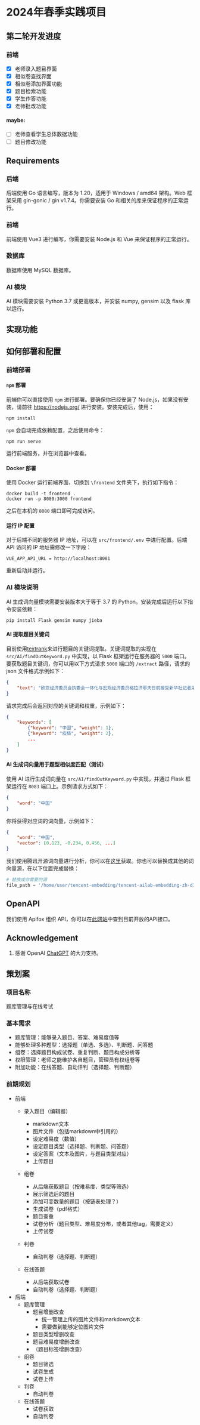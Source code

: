 # 2024年春季实践项目

## 第二轮开发进度

### 前端

- [x] 老师录入题目界面
- [x] 相似卷查找界面
- [x] 相似卷添加界面功能
- [x] 题目检索功能
- [x] 学生作答功能
- [x] 老师批改功能

#### maybe:
- [ ] 老师查看学生总体数据功能
- [ ] 题目修改功能

## Requirements

### 后端

后端使用 Go 语言编写，版本为 1.20，适用于 Windows / amd64 架构。Web 框架采用 gin-gonic / gin v1.7.4。你需要安装 Go 和相关的库来保证程序的正常运行。

### 前端

前端使用 Vue3 进行编写，你需要安装 Node.js 和 Vue 来保证程序的正常运行。

### 数据库

数据库使用 MySQL 数据库。

### AI 模块

AI 模块需要安装 Python 3.7 或更高版本，并安装 numpy, gensim 以及 flask 库以运行。

## 实现功能

## 如何部署和配置

### 前端部署

#### `npm` 部署

前端你可以直接使用 `npm` 进行部署。要确保你已经安装了 Node.js，如果没有安装，请前往 https://nodejs.org/ 进行安装。安装完成后，使用：

```
npm install
```

`npm` 会自动完成依赖配置，之后使用命令：

```
npm run serve
```

运行前端服务，并在浏览器中查看。

#### Docker 部署

使用 Docker 运行前端界面，切换到 `\frontend` 文件夹下，执行如下指令：

```
docker build -t frontend .
docker run -p 8080:3000 frontend
```

之后在本机的 `8080` 端口即可完成访问。

#### 运行 IP 配置

对于后端不同的服务器 IP 地址，可以在 `src/frontend/.env` 中进行配置。后端 API 访问的 IP 地址需修改一下字段：

```
VUE_APP_API_URL = http://localhost:8081
```

重新启动并运行。

### AI 模块说明

AI 生成词向量模块需要安装版本大于等于 3.7 的 Python。安装完成后运行以下指令安装依赖：

```
pip install Flask gensim numpy jieba
```

#### AI 提取题目关键词

目前使用[textrank](https://github.com/abner-wong/textrank)来进行题目的关键词提取。关键词提取的实现在 `src/AI/findOutKeyword.py` 中实现，以 Flask 框架运行在服务器的 `5000` 端口。要获取题目关键词，你可以用以下方式请求 `5000` 端口的 `/extract` 路径，请求的 json 文件格式示例如下：

```json
{
    "text": "欧亚经济委员会执委会一体化与宏观经济委员格拉济耶夫日前接受新华社记者采访时高度评价中国抗击新冠疫情工作，并表示期待欧亚经济联盟与中国加强抗疫合作，共同推动地区发展。格拉济耶夫说，中国依靠治理体系与全国人民协同努力，在抗疫工作上取得极大成效。中国采取的措施符合全球利益。格拉济耶夫认为，中国经济将会快速恢复，欧亚经济联盟许多企业与中国市场联系紧密，应与中国加强合作，采取协调措施降低此次疫情带来的消极影响。格拉济耶夫建议，面对疫情，欧亚经济联盟与中国扩大信息技术应用，推进商品清关程序自动化，更广泛地利用相关机制，为对外经济活动参与者建立绿色通道。谈及双方在医学卫生领域的合作时，格拉济耶夫说：“我们应从当前考验中汲取经验，在生物安全领域制定共同规划并联合开展生物工程研究。”格拉济耶夫还表示，俄罗斯与其他欧亚经济联盟国家金融市场更易受国际投机行为影响。欧亚经济联盟应借鉴中国的人民币国际化经验，加强与中国银行体系和金融市场对接。欧亚经济联盟成立于2015年，成员国包括俄罗斯、哈萨克斯坦、白俄罗斯、吉尔吉斯斯坦和亚美尼亚。欧亚经济委员会执委会是欧亚经济联盟最高权力机构。"
}
```

请求完成后会返回对应的关键词和权重，示例如下：

```json
{
    "keywords": [
        {"keyword": "中国", "weight": 1},
        {"keyword": "疫情", "weight": 2},
      	...
    ]
}
```

#### AI 生成词向量用于题型相似度匹配（测试）

使用 AI 进行生成词向量在 `src/AI/findOutKeyword.py` 中实现，并通过 Flask 框架运行在 `8083` 端口上。示例请求方式如下：

```json
{
    "word": "中国"
}
```
你将获得对应词的词向量，示例如下：

```json
{
    "word": "中国",
    "vector": [0.123, -0.234, 0.456, ...]  
}
```
我们使用腾讯开源词向量进行分析，你可以在[这里](https://ai.tencent.com/ailab/nlp/en/embedding.html)获取。你也可以替换成其他的词向量源，在以下位置完成替换：

```python
# 替换成你需要的源
file_path = '/home/user/tencent-embedding/tencent-ailab-embedding-zh-d100-v0.2.0-s.txt'
```

## OpenAPI

我们使用 Apifox 组织 API，你可以在[此网站](https://apifox.com/apidoc/shared-6bd451e3-8d10-40a4-bb52-5ce49f6262de)中查到目前开放的API接口。

## Acknowledgement

1. 感谢 OpenAI [ChatGPT](https://chatgpt.com/#) 的大力支持。

## 策划案

### 项目名称

题库管理与在线考试

### 基本需求
- 题库管理：能够录入题目、答案、难易度值等
- 能够处理多种题型：选择题（单选、多选）、判断题、问答题
- 组卷：选择题目构成试卷、重复判断、题目构成分析等
- 权限管理：老师之能维护各自题目，管理员有权组卷等
- 附加功能：在线答题、自动评判（选择题、判断题）

### 前期规划

- 前端
  - 录入题目（编辑器）
    - markdown文本
    - 图片文件（包括markdown中引用的）
    - 设定难易度（数值）
    - 设定题目类型（选择题、判断题、问答题）
    - 设定答案（文本及图片，与题目类型对应）
    - 上传题目
    
  - 组卷
    - 从后端获取题目（按难易度、类型等筛选）
    - 展示筛选后的题目
    - 添加可变数量的题目（按链表处理？）
    - 生成试卷（pdf格式）
    - 题目查重
    - 试卷分析（题目类型、难易度分布，或者其他tag，需要定义）
    - 上传试卷

  - 判卷
    - 自动判卷（选择题、判断题）
  - 在线答题
    - 从后端获取试卷
    - 自动判卷（选择题、判断题）
- 后端
  - 题库管理
    - 题目增删改查
      - 统一管理上传的图片文件和markdown文本
      - 需要做到能够定位图片文件
    - 题目类型增删改查
    - 题目难易度增删改查
    - （题目标签增删改查）
  - 组卷
    - 题目筛选
    - 试卷生成
    - 试卷上传
  - 判卷
    - 自动判卷
  - 在线答题
    - 试卷获取
    - 自动判卷
